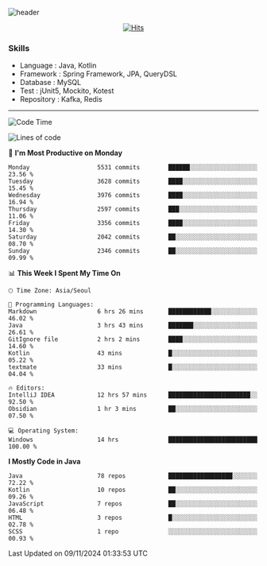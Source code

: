 <!-- Github Profile Readme로 프로필 꾸미기 : https://zzsza.github.io/development/2020/07/10/make-github-profile-readme/ -->

<!-- github theme -->
  <!-- 
    ![header](https://capsule-render.vercel.app/api?type=slice&color=e0f0e3&height=150&section=header&text=beasy&fontSize=45)
  -->
  ![header](https://capsule-render.vercel.app/api?type=soft&color=e0f0e3&height=150&section=header&text=Choi-YongSeok&fontSize=55&animation=twinkling)


<!-- hits count : https://hits.seeyoufarm.com/ -->
<div align=center>
    
  [![Hits](https://hits.seeyoufarm.com/api/count/incr/badge.svg?url=https%3A%2F%2Fgithub.com%2Fchoi-ys&count_bg=%2379C83D&title_bg=%23555555&icon=&icon_color=%23E7E7E7&title=hits&edge_flat=false)](https://hits.seeyoufarm.com)

</div>


<!-- Committed Top Lang -->
<div align=center>
</div>


### Skills
 - Language : Java, Kotlin
 - Framework : Spring Framework, JPA, QueryDSL
 - Database : MySQL
 - Test : jUnit5, Mockito, Kotest
 - Repository : Kafka, Redis

---

<!--START_SECTION:waka-->
![Code Time](http://img.shields.io/badge/Code%20Time-4%2C835%20hrs%2025%20mins-blue)

![Lines of code](https://img.shields.io/badge/From%20Hello%20World%20I%27ve%20Written-15.1%20million%20lines%20of%20code-blue)

📅 **I'm Most Productive on Monday** 

```text
Monday                   5531 commits        ██████░░░░░░░░░░░░░░░░░░░   23.56 % 
Tuesday                  3628 commits        ████░░░░░░░░░░░░░░░░░░░░░   15.45 % 
Wednesday                3976 commits        ████░░░░░░░░░░░░░░░░░░░░░   16.94 % 
Thursday                 2597 commits        ███░░░░░░░░░░░░░░░░░░░░░░   11.06 % 
Friday                   3356 commits        ████░░░░░░░░░░░░░░░░░░░░░   14.30 % 
Saturday                 2042 commits        ██░░░░░░░░░░░░░░░░░░░░░░░   08.70 % 
Sunday                   2346 commits        ██░░░░░░░░░░░░░░░░░░░░░░░   09.99 % 
```


📊 **This Week I Spent My Time On** 

```text
🕑︎ Time Zone: Asia/Seoul

💬 Programming Languages: 
Markdown                 6 hrs 26 mins       ████████████░░░░░░░░░░░░░   46.02 % 
Java                     3 hrs 43 mins       ███████░░░░░░░░░░░░░░░░░░   26.61 % 
GitIgnore file           2 hrs 2 mins        ████░░░░░░░░░░░░░░░░░░░░░   14.60 % 
Kotlin                   43 mins             █░░░░░░░░░░░░░░░░░░░░░░░░   05.22 % 
textmate                 33 mins             █░░░░░░░░░░░░░░░░░░░░░░░░   04.04 % 

🔥 Editors: 
IntelliJ IDEA            12 hrs 57 mins      ███████████████████████░░   92.50 % 
Obsidian                 1 hr 3 mins         ██░░░░░░░░░░░░░░░░░░░░░░░   07.50 % 

💻 Operating System: 
Windows                  14 hrs              █████████████████████████   100.00 % 
```

**I Mostly Code in Java** 

```text
Java                     78 repos            ██████████████████░░░░░░░   72.22 % 
Kotlin                   10 repos            ██░░░░░░░░░░░░░░░░░░░░░░░   09.26 % 
JavaScript               7 repos             ██░░░░░░░░░░░░░░░░░░░░░░░   06.48 % 
HTML                     3 repos             █░░░░░░░░░░░░░░░░░░░░░░░░   02.78 % 
SCSS                     1 repo              ░░░░░░░░░░░░░░░░░░░░░░░░░   00.93 % 
```




 Last Updated on 09/11/2024 01:33:53 UTC
<!--END_SECTION:waka-->

<!-- 
![footer](https://capsule-render.vercel.app/api?section=footer&type=slice&color=e0f0e3)
-->

